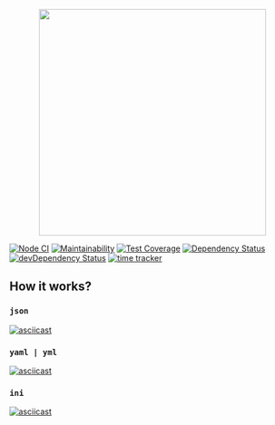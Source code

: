<p align="center"><img width="400" src="https://gist.githubusercontent.com/GKoil/baa4a0a14d2703cc8f6c54d8070eb439/raw/c834ba8cb80a6ac65b5491264dd0eb3d7a5c8cc4/svg-project-2.svg"></p>

[![Node CI](https://github.com/GKoil/frontend-project-lvl2/workflows/Node.js%20CI/badge.svg)](https://github.com/GKoil/frontend-project-lvl2/actions)
[![Maintainability](https://api.codeclimate.com/v1/badges/89c36d79620294a2c270/maintainability)](https://codeclimate.com/github/GKoil/frontend-project-lvl2/maintainability)
[![Test Coverage](https://api.codeclimate.com/v1/badges/89c36d79620294a2c270/test_coverage)](https://codeclimate.com/github/GKoil/frontend-project-lvl2/test_coverage)
[![Dependency Status](https://david-dm.org/GKoil/frontend-project-lvl2.svg)](https://david-dm.org/GKoil/frontend-project-lvl2) [![devDependency Status](https://david-dm.org/GKoil/frontend-project-lvl2/dev-status.svg)](https://david-dm.org/GKoil/frontend-project-lvl2?type=dev)
[![time tracker](https://wakatime.com/badge/github/GKoil/frontend-project-lvl2.svg)](https://wakatime.com/badge/github/GKoil/frontend-project-lvl2)

## How it works?
### `json`
[![asciicast](https://asciinema.org/a/ZqAakqhHUlrIiIniajbFpiA1G.svg)](https://asciinema.org/a/ZqAakqhHUlrIiIniajbFpiA1G)

### `yaml | yml`
[![asciicast](https://asciinema.org/a/JGwRLxGeJcIdBtwQPZIRjL1Ef.svg)](https://asciinema.org/a/JGwRLxGeJcIdBtwQPZIRjL1Ef)

### `ini`
[![asciicast](https://asciinema.org/a/oACXkITWrQnMn4h6W09Flr206.svg)](https://asciinema.org/a/oACXkITWrQnMn4h6W09Flr206)